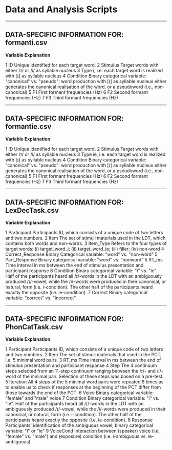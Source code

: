 # Data and Analysis Scripts

--------------------------------------------------------------
DATA-SPECIFIC INFORMATION FOR: formanti.csv
--------------------------------------------------------------

**Variable	Explanation**

1	  ID	          Unique identified for each target word. 
2	  Stimulus		  Target words with either /ɪ/ or /i/ as syllable nucleus
3   Type          i, i.e. each target word is realized with [ɪ] as syllable nucleus
4   Condition     Binary categorical variable: "canonical" vs. "pseudo": word production with [ɪ] as syllable nucleus either generates the canonical realisation of                   the word, or a pseudoword (i.e., non-canonical)
5   F1            First formant frequencies (Hz)
6   F2            Second formant frequencies (Hz)
7   F3            Third formant frequencies (Hz)

--------------------------------------------------------------
DATA-SPECIFIC INFORMATION FOR: formantie.csv
--------------------------------------------------------------

**Variable	Explanation**

1	  ID	          Unique identified for each target word. 
2	  Stimulus		  Target words with either /ɪ/ or /i/ as syllable nucleus
3   Type          ie, i.e. each target word is realized with [ɪ] as syllable nucleus
4   Condition     Binary categorical variable: "canonical" vs. "pseudo": word production with [ɪ] as syllable nucleus either generates the canonical realisation of                   the word, or a pseudoword (i.e., non-canonical)
5   F1            First formant frequencies (Hz)
6   F2            Second formant frequencies (Hz)
7   F3            Third formant frequencies (Hz)

--------------------------------------------------------------
DATA-SPECIFIC INFORMATION FOR: LexDecTask.csv
--------------------------------------------------------------

**Variable	Explanation**

1	  Participant	      Participants ID, which consists of a unique code of two letters and two numbers. 
2	  Item		          The set of stimuli materials used in the LDT, which contains both words and non-words. 
3	  Item_Type         Refers to the four types of target words: (i) target_word_i; (ii) target_word_ie; (iii) filler; (iv) non-word
4	  Correct_Response  Binary Categorical variable: "word" vs. "non-word"
5   Part_Response	    Binary categorical variable: "word" vs. "nonword"
5	  RT_ms		          Time interval in ms between the end of stimulus presentation and participant response
6	  Condition	        Binary categorical variable: "i" vs. "ie". Half of the participants heard all /ɪ/-words in the LDT with an ambiguously produced /ɪ/-vowel,                       while the /i/-words were produced in their canonical, or natural, form (i.e. i-condition). The other half of the participants heard exactly                       the opposite (i.e. ie-condition).
7   Correct           Binary categorical variable: "correct" vs. "incorrect"

--------------------------------------------------------------
DATA-SPECIFIC INFORMATION FOR: PhonCatTask.csv
--------------------------------------------------------------

**Variable	Explanation**

1	  Participant	      Participants ID, which consists of a unique code of two letters and two numbers. 
2	  Item		          The set of stimuli materials that used in the PCT, i.e. 5 minimal word pairs. 
3	  RT_ms		          Time interval in ms between the end of stimulus presentation and participant response
4   Step              The 4 continuum steps selected from an 11-step continuum ranging between the /ɪ/- and /i/-word of the minimal pair. Selection of these                           steps was based on a pre-test.  
5   Iteration         All 4 steps of the 5 minimal word pairs were repeated 8 times as to enable us to check if responses at the beginning of the PCT differ from                       those towards the end of the PCT.
6   Voice             Binary categorical variable: "female" and "male" voice
7   Condition         Binary categorical variable: "i" vs. "ie". Half of the participants heard all /ɪ/-words in the LDT with an ambiguously produced /ɪ/-vowel,                       while the /i/-words were produced in their canonical, or natural, form (i.e. i-condition). The other half of the participants heard exactly                       the opposite (i.e. ie-condition).
8   Response          Participants' identification of the ambiguous vowel; binary categorical variable: "i" or "ie"
9   VoiceCond         Interaction between (speaker) voice (i.e. "female" vs. "male") and (exposure) condition (i.e. i-ambiguous vs. ie-ambiguous)
